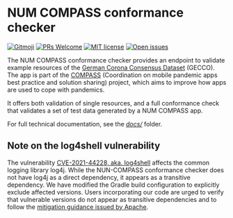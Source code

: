 # NUM COMPASS conformance checker

[![Gitmoji](https://img.shields.io/badge/gitmoji-%20😜%20😍-FFDD67.svg?style=flat)](https://gitmoji.dev)
[![PRs Welcome](https://img.shields.io/badge/PRs-welcome-brightgreen.svg?style=flat)](http://makeapullrequest.com)
[![MIT license](https://img.shields.io/badge/License-MIT-blue.svg)](https://opensource.org/licenses/MIT)
[![Open issues](https://img.shields.io/github/issues/NUMde/compass-num-conformance-checker?style=flat)](https://github.com/NUMde/compass-num-conformance-checker/issues)

The NUM COMPASS conformance checker provides an endpoint to validate example resources of the [German Corona Consensus Dataset](https://simplifier.net/guide/GermanCoronaConsensusDataSet-ImplementationGuide/Home) (GECCO). The app is part of the [COMPASS](https://num-compass.science/en/compass/profile/) (Coordination on mobile pandemic apps best practice and solution sharing) project, which aims to improve how apps are used to cope with pandemics.

It offers both validation of single resources, and a full conformance check that validates a set of test data generated by a NUM COMPASS app.

For full technical documentation, see the [_docs/_](./docs/README.md) folder.

## Note on the log4shell vulnerability

The vulnerability [CVE-2021-44228, aka. log4shell](https://nvd.nist.gov/vuln/detail/CVE-2021-44228) affects the common logging library log4j. While the NUN-COMPASS conformance checker does not have log4j as a direct dependency, it appears as a transitive dependency. We have modified the Gradle build configuration to explicitly exclude affected versions. Users incorporating our code are urged to verify that vulnerable versions do not appear as transitive dependencies and to follow the [mitigation guidance issued by Apache](https://logging.apache.org/log4j/2.x/security.html).
